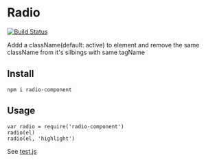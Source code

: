 # Radio

[![Build Status](https://secure.travis-ci.org/chemzqm/radio.png)](http://travis-ci.org/chemzqm/radio)

Addd a className(default: active) to element and remove the same className from it's silbings with same tagName

## Install

    npm i radio-component

## Usage

```
var radio = require('radio-component')
radio(el)
radio(el, 'highlight')
```

See [test.js](https://github.com/chemzqm/radio/blob/master/test/test.js)
